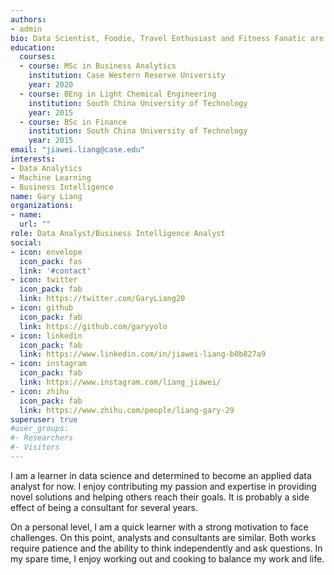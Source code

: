 ```yaml
---
authors:
- admin
bio: Data Scientist, Foodie, Travel Enthusiast and Fitness Fanatic are titles that I am working on to achieve.
education:
  courses:
  - course: MSc in Business Analytics
    institution: Case Western Reserve University
    year: 2020
  - course: BEng in Light Chemical Engineering
    institution: South China University of Technology
    year: 2015
  - course: BSc in Finance
    institution: South China University of Technology
    year: 2015
email: "jiawei.liang@case.edu"
interests:
- Data Analytics
- Machine Learning
- Business Intelligence
name: Gary Liang
organizations:
- name:
  url: ""
role: Data Analyst/Business Intelligence Analyst
social:
- icon: envelope
  icon_pack: fas
  link: '#contact'
- icon: twitter
  icon_pack: fab
  link: https://twitter.com/GaryLiang20
- icon: github
  icon_pack: fab
  link: https://github.com/garyyolo
- icon: linkedin
  icon_pack: fab
  link: https://www.linkedin.com/in/jiawei-liang-b0b827a9
- icon: instagram
  icon_pack: fab
  link: https://www.instagram.com/liang_jiawei/
- icon: zhihu
  icon_pack: fab
  link: https://www.zhihu.com/people/liang-gary-29
superuser: true
#user_groups:
#- Researchers
#- Visitors
---
```


I am a learner in data science and determined to become an applied data analyst for now. I enjoy contributing my passion and expertise in providing novel solutions and helping others reach their goals. It is probably a side effect of being a consultant for several years. 

On a personal level, I am a quick learner with a strong motivation to face challenges. On this point, analysts and consultants are similar. Both works require patience and the ability to think independently and ask questions. In my spare time, I enjoy working out and cooking to balance my work and life.

